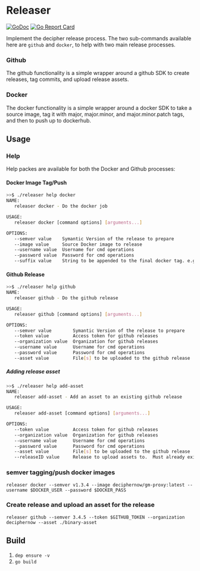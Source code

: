 # Releaser
[![GoDoc](https://godoc.org/github.com/DecipherNow/releaser?status.svg)](https://godoc.org/github.com/DecipherNow/releaser)
[![Go Report Card](https://goreportcard.com/badge/github.com/DecipherNow/releaser)](https://goreportcard.com/report/github.com/DecipherNow/releaser)

Implement the decipher release process.  The two sub-commands available here are `github` and `docker`, to help with two main release processes.

### Github
The github functionality is a simple wrapper around a github SDK to create
releases, tag commits, and upload release assets.  

### Docker
The docker functionality is a simple wrapper around a docker SDK to take a
source image, tag it with major, major.minor, and major.minor.patch tags, and then to push up to dockerhub.

## Usage
### Help
Help packes are available for both the Docker and Github processes:

#### Docker Image Tag/Push
```bash
>>$ ./releaser help docker
NAME:
   releaser docker - Do the docker job

USAGE:
   releaser docker [command options] [arguments...]

OPTIONS:
   --semver value    Symantic Version of the release to prepare
   --image value     Source Docker image to release
   --username value  Username for cmd operations
   --password value  Password for cmd operations
   --suffix value    String to be appended to the final docker tag. e.g. -alpine, -centos

```

#### Github Release

```bash
>>$ ./releaser help github
NAME:
   releaser github - Do the github release

USAGE:
   releaser github [command options] [arguments...]

OPTIONS:
   --semver value        Symantic Version of the release to prepare
   --token value         Access token for github releases
   --organization value  Organization for github releases
   --username value      Username for cmd operations
   --password value      Password for cmd operations
   --asset value         File[s] to be uploaded to the github release
```

##### Adding release asset
```bash
>>$ ./releaser help add-asset
NAME:
   releaser add-asset - Add an asset to an existing github release

USAGE:
   releaser add-asset [command options] [arguments...]

OPTIONS:
   --token value         Access token for github releases
   --organization value  Organization for github releases
   --username value      Username for cmd operations
   --password value      Password for cmd operations
   --asset value         File[s] to be uploaded to the github release
   --releaseID value     Release to upload assets to.  Must already exist.
```

### semver tagging/push docker images
`releaser docker --semver v1.3.4 --image deciphernow/gm-proxy:latest --username $DOCKER_USER --password $DOCKER_PASS`

### Create release and upload an asset for the release
`releaser github --semver 3.4.5 --token $GITHUB_TOKEN --organization deciphernow --asset ./binary-asset`

## Build
1. `dep ensure -v`
2. `go build`